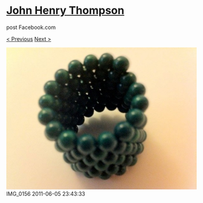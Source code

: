 # [John Henry Thompson](../README.md)
post Facebook.com

[< Previous](2011-06-05-5.md) [Next >](2011-06-05-7.md)

[![](../media/2011-06-05/Magnetic-Balls-IMG_0156.jpg)](../README.md)
IMG_0156
2011-06-05 23:43:33